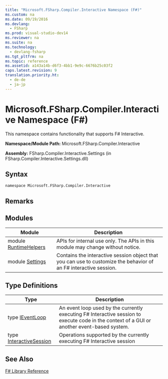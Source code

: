 ```yaml
---
title: "Microsoft.FSharp.Compiler.Interactive Namespace (F#)"
ms.custom: na
ms.date: 09/19/2016
ms.devlang: 
  - FSharp
ms.prod: visual-studio-dev14
ms.reviewer: na
ms.suite: na
ms.technology: 
  - devlang-fsharp
ms.tgt_pltfrm: na
ms.topic: reference
ms.assetid: a143a14b-d6f3-4bb1-9e9c-6676b25c03f2
caps.latest.revision: 9
translation.priority.ht: 
  - de-de
  - ja-jp
---
```

# Microsoft.FSharp.Compiler.Interactive Namespace (F#)
This namespace contains functionality that supports F# Interactive.  
  
 **Namespace/Module Path:** Microsoft.FSharp.Compiler.Interactive  
  
 **Assembly:** FSharp.Compiler.Interactive.Settings (in FSharp.Compiler.Interactive.Settings.dll)  
  
## Syntax  
  
```  
namespace Microsoft.FSharp.Compiler.Interactive  
```  
  
## Remarks  
  
## Modules  
  
|Module|Description|  
|------------|-----------------|  
|module [RuntimeHelpers](../vs140/Interactive.RuntimeHelpers-Module--F#-.md)|APIs for internal use only. The APIs in this module may change without notice.|  
|module [Settings](../vs140/Interactive.Settings-Module--F#-.md)|Contains the interactive session object that you can use to customize the behavior of an F# interactive session.|  
  
## Type Definitions  
  
|Type|Description|  
|----------|-----------------|  
|type [IEventLoop](../vs140/Interactive.IEventLoop-Interface--F#-.md)|An event loop used by the currently executing F# Interactive session to execute code in the context of a GUI or another event-based system.|  
|type [InteractiveSession](../vs140/Interactive.InteractiveSession-Class--F#-.md)|Operations supported by the currently executing F# Interactive session|  
  
## See Also  
 [F# Library Reference](../Topic/F%23%20Core%20Library%20Reference.md)
